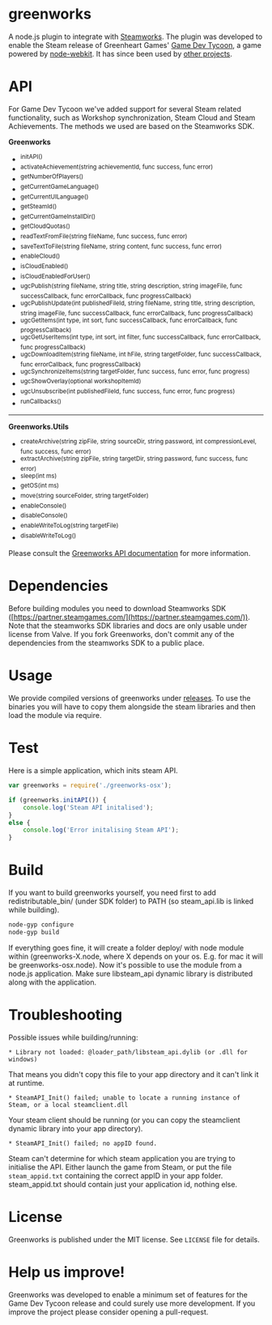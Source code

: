 greenworks
===

A node.js plugin to integrate with [Steamworks](http://www.steampowered.com/steamworks/).
The plugin was developed to enable the Steam release of Greenheart Games' [Game Dev Tycoon](http://www.greenheartgames.com/app/game-dev-tycoon/), a game powered by [node-webkit](https://github.com/rogerwang/node-webkit). It has since been used by [other projects](https://github.com/greenheartgames/greenworks/wiki/Apps-games-using-greenworks).

API
===
For Game Dev Tycoon we've added support for several Steam related functionality, such as Workshop synchronization, Steam Cloud and Steam Achievements.
The methods we used are based on the Steamworks SDK.

**Greenworks**

* <sup>initAPI()</sup>
* <sup>activateAchievement(string achievementId, func success, func error)</sup>
* <sup>getNumberOfPlayers()</sup>
* <sup>getCurrentGameLanguage()</sup>
* <sup>getCurrentUILanguage()</sup>
* <sup>getSteamId()</sup>
* <sup>getCurrentGameInstallDir()</sup>
* <sup>getCloudQuotas()</sup>
* <sup>readTextFromFile(string fileName, func success, func error)</sup>
* <sup>saveTextToFile(string fileName, string content, func success, func error)</sup>
* <sup>enableCloud()</sup>
* <sup>isCloudEnabled()</sup>
* <sup>isCloudEnabledForUser()</sup>
* <sup>ugcPublish(string fileName, string title, string description, string imageFile, func successCallback, func 
errorCallback, func progressCallback)</sup>
* <sup>ugcPublishUpdate(int publishedFileId, string fileName, string title, string description, string imageFile, func successCallback, func errorCallback, func progressCallback)</sup>
* <sup>ugcGetItems(int type, int sort, func successCallback, func errorCallback, func progressCallback)</sup>
* <sup>ugcGetUserItems(int type, int sort, int filter, func successCallback, func errorCallback, func progressCallback)</sup>
* <sup>ugcDownloadItem(string fileName, int hFile, string targetFolder, func successCallback, func errorCallback, func progressCallback)</sup>
* <sup>ugcSynchronizeItems(string targetFolder, func success, func error, func progress)</sup>
* <sup>ugcShowOverlay(optional workshopItemId)</sup>
* <sup>ugcUnsubscribe(int publishedFileId, func success, func error, func progress)</sup>
* <sup>runCallbacks()</sup>

***

**Greenworks.Utils**

* <sup>createArchive(string zipFile, string sourceDir, string password,  int compressionLevel, func success, func error)</sup>
* <sup>extractArchive(string zipFile, string targetDir, string password, func success, func error)</sup>
* <sup>sleep(int ms)</sup>
* <sup>getOS(int ms)</sup>
* <sup>move(string sourceFolder, string targetFolder)</sup>
* <sup>enableConsole()</sup>
* <sup>disableConsole()</sup>
* <sup>enableWriteToLog(string targetFile)</sup>
* <sup>disableWriteToLog()</sup>

Please consult the [Greenworks API documentation](https://github.com/greenheartgames/greenworks/blob/master/docs/Greenworks%20API.pdf) for more information.

Dependencies
===
Before building modules you need to download Steamworks SDK ([https://partner.steamgames.com/](https://partner.steamgames.com/)).
Note that the steamworks SDK libraries and docs are only usable under license from Valve. If you fork Greenworks, don't commit any of the dependencies from the steamworks SDK to a public place.

Usage
===
We provide compiled versions of greenworks under [releases](https://github.com/greenheartgames/greenworks/releases).
To use the binaries you will have to copy them alongside the steam libraries and then load the module via require.

Test
===
Here is a simple application, which inits steam API. 
```javascript
var greenworks = require('./greenworks-osx');

if (greenworks.initAPI()) {
    console.log('Steam API initalised');
}
else {
	console.log('Error initalising Steam API');
}
```

Build
===
If you want to build greenworks yourself, you need first to add redistributable_bin/ (under SDK folder) to PATH (so steam_api.lib is linked while building).

```sh
node-gyp configure
node-gyp build
```

If everything goes fine, it will create a folder deploy/ with node module within (greenworks-X.node, where X depends on your os. E.g. for mac it will be greenworks-osx.node). Now it's possible to use the module from a node.js application. Make sure libsteam_api dynamic library is distributed along with the application.


Troubleshooting
===
Possible issues while building/running:

    * Library not loaded: @loader_path/libsteam_api.dylib (or .dll for windows)
That means you didn't copy this file to your app directory and it can't link it at runtime.

    * SteamAPI_Init() failed; unable to locate a running instance of Steam, or a local steamclient.dll
Your steam client should be running (or you can copy the steamclient dynamic library into your app directory).
    
    * SteamAPI_Init() failed; no appID found.
Steam can't determine for which steam application you are trying to initialise the API. Either launch the game from Steam, or put the file `steam_appid.txt` containing the correct appID in your app folder. steam_appid.txt should contain just your application id, nothing else.

License
===
Greenworks is published under the MIT license. See `LICENSE` file for details.

Help us improve!
===
Greenworks was developed to enable a minimum set of features for the Game Dev Tycoon release and could surely use more development. If you improve the project please consider opening a pull-request.
